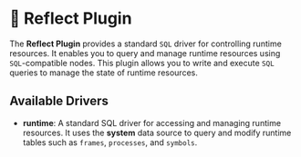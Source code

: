 # 🔧 Reflect Plugin

The **Reflect Plugin** provides a standard `SQL` driver for controlling runtime resources. It enables you to query and
manage runtime resources using `SQL`-compatible nodes. This plugin allows you to write and execute `SQL` queries to
manage the state of runtime resources.

## Available Drivers

- **runtime**: A standard SQL driver for accessing and managing runtime resources. It uses the **system** data source to
  query and modify runtime tables such as `frames`, `processes`, and `symbols`.
